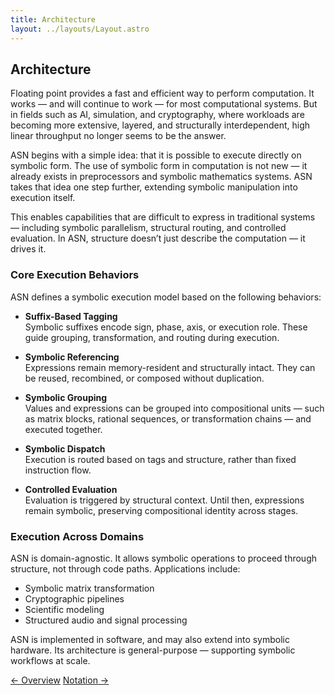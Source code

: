 ```yaml
---
title: Architecture
layout: ../layouts/Layout.astro
---
```


## Architecture

Floating point provides a fast and efficient way to perform computation. It works — and will continue to work — for most computational systems. But in fields such as AI, simulation, and cryptography, where workloads are becoming more extensive, layered, and structurally interdependent, high linear throughput no longer seems to be the answer.

ASN begins with a simple idea: that it is possible to execute directly on symbolic form. The use of symbolic form in computation is not new — it already exists in preprocessors and symbolic mathematics systems. ASN takes that idea one step further, extending symbolic manipulation into execution itself.

This enables capabilities that are difficult to express in traditional systems — including symbolic parallelism, structural routing, and controlled evaluation. In ASN, structure doesn’t just describe the computation — it drives it.

### Core Execution Behaviors

ASN defines a symbolic execution model based on the following behaviors:

- **Suffix-Based Tagging**  
  Symbolic suffixes encode sign, phase, axis, or execution role. These guide grouping, transformation, and routing during execution.

- **Symbolic Referencing**  
  Expressions remain memory-resident and structurally intact. They can be reused, recombined, or composed without duplication.

- **Symbolic Grouping**  
  Values and expressions can be grouped into compositional units — such as matrix blocks, rational sequences, or transformation chains — and executed together.

- **Symbolic Dispatch**  
  Execution is routed based on tags and structure, rather than fixed instruction flow.

- **Controlled Evaluation**  
  Evaluation is triggered by structural context. Until then, expressions remain symbolic, preserving compositional identity across stages.

### Execution Across Domains

ASN is domain-agnostic. It allows symbolic operations to proceed through structure, not through code paths. Applications include:

- Symbolic matrix transformation  
- Cryptographic pipelines  
- Scientific modeling  
- Structured audio and signal processing

ASN is implemented in software, and may also extend into symbolic hardware. Its architecture is general-purpose — supporting symbolic workflows at scale.

<div class="hidden sm:flex justify-between mt-12 text-sm font-medium">
  <a href="/" class="link-nav-soft">← Overview</a>
  <a href="/notation" class="link-nav-soft">Notation →</a>
</div>
